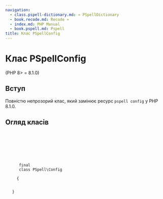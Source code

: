 ```yaml
---
navigation:
  - class.pspell-dictionary.md: « PSpellDictionary
  - book.recode.md: Recode »
  - index.md: PHP Manual
  - book.pspell.md: Pspell
title: Клас PSpellConfig
---
```

# Клас PSpellConfig

(PHP 8> = 8.1.0)

## Вступ

Повністю непрозорий клас, який замінює ресурс `pspell config` у PHP 8.1.0.

## Огляд класів

```synopsis

     
    

    
    
     
      final
      class PSpell\Config
     
     {
    

   }
```
